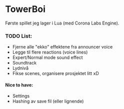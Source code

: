 # TowerBoi
Første spillet jeg lager i Lua (med Corona Labs Engine).


### TODO List:
* Fjerne alle "ekko" effektene fra announcer voice
* Legge til flere reactions (voice lines)
* Expert/Normal mode sound effect
* Soundtrack
* Lydnivå
* Fikse scenes, organisere prosjektet litt xD

#### Nice to have:
* Settings
* Hashing av save fil (eller lignende)
